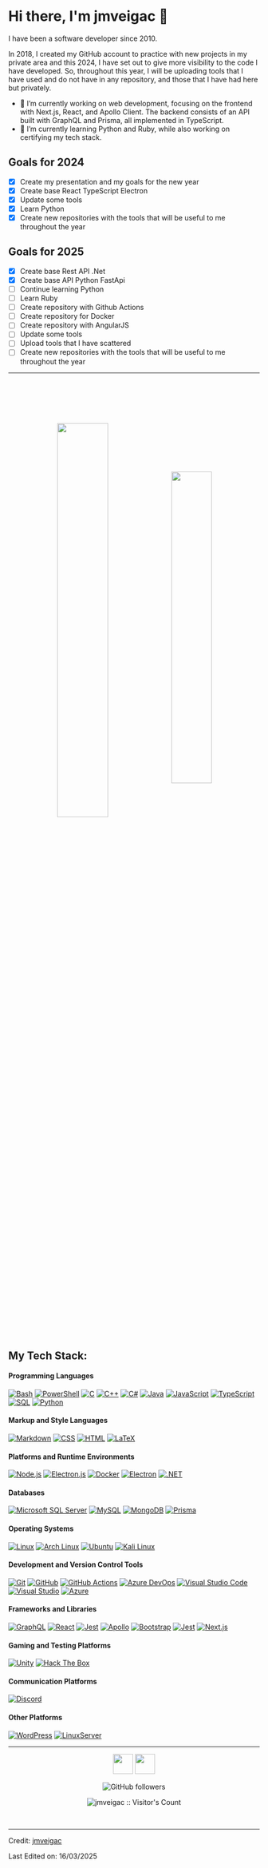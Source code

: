 # Hi there, I'm jmveigac 👋

I have been a software developer since 2010.

In 2018, I created my GitHub account to practice with new projects in my private area and this 2024, I have set out to give more visibility to the code I have developed. So, throughout this year, I will be uploading tools that I have used and do not have in any repository, and those that I have had here but privately.

- 🔭 I’m currently working on web development, focusing on the frontend with Next.js, React, and Apollo Client. The backend consists of an API built with GraphQL and Prisma, all implemented in TypeScript.
- 🌱 I’m currently learning Python and Ruby, while also working on certifying my tech stack.

## Goals for 2024

- [x] Create my presentation and my goals for the new year
- [x] Create base React TypeScript Electron
- [x] Update some tools
- [x] Learn Python
- [x] Create new repositories with the tools that will be useful to me throughout the year

## Goals for 2025

- [x] Create base Rest API .Net
- [x] Create base API Python FastApi
- [ ] Continue learning Python
- [ ] Learn Ruby
- [ ] Create repository with Github Actions
- [ ] Create repository for Docker
- [ ] Create repository with AngularJS
- [ ] Update some tools
- [ ] Upload tools that I have scattered
- [ ] Create new repositories with the tools that will be useful to me throughout the year

<!--
**jmveigac/jmveigac** is a ✨ _special_ ✨ repository because its `README.md` (this file) appears on your GitHub profile.

Here are some ideas to get you started:


- 👯 I’m looking to collaborate on ...
- 🤔 I’m looking for help with ...
- 💬 Ask me about ...
- 📫 How to reach me: ...
- 😄 Pronouns: ...
- ⚡ Fun fact: ...
-->

---

<div align="center" style="margin-bottom:100px;margin-top:100px">
 <img width=45% align="center" src="https://github-readme-stats.vercel.app/api?username=jmveigac&theme=chartreuse-dark&show_icons=true&hide_border=true" />
 <img width=40% align="center" src="https://github-readme-stats.vercel.app/api/top-langs/?username=jmveigac&layout=compact&theme=chartreuse-dark&hide_border=true" />
</div>

## My Tech Stack:

#### Programming Languages

<p>
    <a href="#"><img alt="Bash" src="https://img.shields.io/badge/Bash-4EAA25?logo=gnubash&logoColor=fff&style=flat"></a>
    <a href="#"><img alt="PowerShell" src="https://img.shields.io/badge/PowerShell-4EAA25?logo=PowerShell&logoColor=fff&style=flat"></a>
    <a href="#"><img alt="C" src="https://img.shields.io/badge/C-A8B9CC?logo=c&logoColor=fff&style=flat"></a>
    <a href="#"><img alt="C++" src="https://img.shields.io/badge/C%2B%2B-00599C?logo=cplusplus&logoColor=fff&style=flat"></a>
    <a href="#"><img alt="C#" src="https://img.shields.io/badge/C%23-239120?logo=csharp&logoColor=fff&style=flat"></a>
    <a href="#"><img alt="Java" src="https://img.shields.io/badge/Java-007396?logo=java&logoColor=fff&style=flat"></a>
    <a href="#"><img alt="JavaScript" src="https://img.shields.io/badge/JavaScript-F7DF1E?logo=javascript&logoColor=000&style=flat"></a>
    <a href="#"><img alt="TypeScript" src="https://img.shields.io/badge/TypeScript-3178C6?logo=typescript&logoColor=fff&style=flat"></a>
    <a href="#"><img alt="SQL" src="https://img.shields.io/badge/SQL-4479A1?logo=SQL&logoColor=fff&style=flat"></a>
    <a href="#"><img alt="Python" src="https://img.shields.io/badge/Python-3776AB?logo=python&logoColor=fff&style=flat"></a>
</p>

#### Markup and Style Languages
<p>
    <a href="#"><img alt="Markdown" src="https://img.shields.io/badge/Markdown-000000?logo=markdown&logoColor=fff&style=flat"></a> 
    <a href="#"><img alt="CSS" src="https://img.shields.io/badge/CSS-1572B6?logo=css3&logoColor=fff&style=flat"></a> 
    <a href="#"><img alt="HTML" src="https://img.shields.io/badge/HTML-E34F26?logo=html5&logoColor=fff&style=flat"></a>
    <a href="#"><img alt="LaTeX" src="https://img.shields.io/badge/LaTeX-008080?logo=latex&logoColor=fff&style=flat"></a>
</p>

#### Platforms and Runtime Environments
<p>
    <a href="#"><img alt="Node.js" src="https://img.shields.io/badge/Node.js-339933?logo=node.js&logoColor=fff&style=flat"></a> 
    <a href="#"><img alt="Electron.js" src="https://img.shields.io/badge/Electron.js-47848F?logo=electron&logoColor=fff&style=flat"></a>
    <a href="#"><img alt="Docker" src="https://img.shields.io/badge/Docker-2496ED?logo=docker&logoColor=fff&style=flat"></a>
    <a href="#"><img alt="Electron" src="https://img.shields.io/badge/Electron-47848F?logo=electron&logoColor=fff&style=flat"></a>
    <a href="#"><img alt=".NET" src="https://img.shields.io/badge/.NET-512BD4?logo=.net&logoColor=fff&style=flat"></a>
</p>

#### Databases
<p>
    <a href="#"><img alt="Microsoft SQL Server" src="https://img.shields.io/badge/Microsoft%20SQL%20Server-CC2927?logo=microsoftsqlserver&logoColor=fff&style=flat"></a> 
    <a href="#"><img alt="MySQL" src="https://img.shields.io/badge/MySQL-4479A1?logo=mysql&logoColor=fff&style=flat"></a> 
    <a href="#"><img alt="MongoDB" src="https://img.shields.io/badge/MongoDB-47A248?logo=mongodb&logoColor=fff&style=flat"></a>
    <a href="#"><img alt="Prisma" src="https://img.shields.io/badge/Prisma-1B222D?logo=prisma&logoColor=fff&style=flat"></a>
</p>

#### Operating Systems
<p>
    <a href="#"><img alt="Linux" src="https://img.shields.io/badge/Linux-FCC624?logo=linux&logoColor=000&style=flat"></a> 
    <a href="#"><img alt="Arch Linux" src="https://img.shields.io/badge/Arch%20Linux-1793D1?logo=archlinux&logoColor=fff&style=flat"></a> 
    <a href="#"><img alt="Ubuntu" src="https://img.shields.io/badge/Ubuntu-E95420?logo=ubuntu&logoColor=fff&style=flat"></a> 
    <a href="#"><img alt="Kali Linux" src="https://img.shields.io/badge/Kali%20Linux-557C94?logo=kalilinux&logoColor=fff&style=flat"></a>
</p>

#### Development and Version Control Tools
<p>
    <a href="#"><img alt="Git" src="https://img.shields.io/badge/Git-F05032?logo=git&logoColor=fff&style=flat"></a> 
    <a href="#"><img alt="GitHub" src="https://img.shields.io/badge/GitHub-181717?logo=github&logoColor=fff&style=flat"></a> 
    <a href="#"><img alt="GitHub Actions" src="https://img.shields.io/badge/GitHub%20Actions-2088FF?logo=githubactions&logoColor=fff&style=flat"></a> 
    <a href="#"><img alt="Azure DevOps" src="https://img.shields.io/badge/Azure%20DevOps-0078D7?logo=azuredevops&logoColor=fff&style=flat"></a> 
    <a href="#"><img alt="Visual Studio Code" src="https://img.shields.io/badge/Visual%20Studio%20Code-007ACC?logo=visualstudiocode&logoColor=fff&style=flat"></a> 
    <a href="#"><img alt="Visual Studio" src="https://img.shields.io/badge/Visual%20Studio-5C2D91?logo=visualstudio&logoColor=fff&style=flat"></a>
    <a href="#"><img alt="Azure" src="https://img.shields.io/badge/Azure-0089D6?logo=microsoftazure&logoColor=fff&style=flat"></a>
</p>

#### Frameworks and Libraries
<p>
    <a href="#"><img alt="GraphQL" src="https://img.shields.io/badge/GraphQL-E10098?logo=graphql&logoColor=fff&style=flat"></a> 
    <a href="#"><img alt="React" src="https://img.shields.io/badge/React-61DAFB?logo=react&logoColor=000&style=flat"></a> 
    <a href="#"><img alt="Jest" src="https://img.shields.io/badge/Jest-C21325?logo=jest&logoColor=fff&style=flat"></a>
    <a href="#"><img alt="Apollo" src="https://img.shields.io/badge/Apollo-311C87?logo=apollographql&logoColor=fff&style=flat"></a>
    <a href="#"><img alt="Bootstrap" src="https://img.shields.io/badge/Bootstrap-7952B3?logo=bootstrap&logoColor=fff&style=flat"></a>
    <a href="#"><img alt="Jest" src="https://img.shields.io/badge/Jest-C21325?logo=jest&logoColor=fff&style=flat"></a>
    <a href="#"><img alt="Next.js" src="https://img.shields.io/badge/Next.js-000000?logo=next.js&logoColor=fff&style=flat"></a>
</p>

#### Gaming and Testing Platforms
<p>
    <a href="#"><img alt="Unity" src="https://img.shields.io/badge/Unity-000000?logo=unity&logoColor=fff&style=flat"></a> 
    <a href="#"><img alt="Hack The Box" src="https://img.shields.io/badge/Hack%20The%20Box-9FEF00?logo=hackthebox&logoColor=000&style=flat"></a>
</p>

#### Communication Platforms
<p>
    <a href="#"><img alt="Discord" src="https://img.shields.io/badge/Discord-5865F2?logo=discord&logoColor=fff&style=flat"></a>
</p>

#### Other Platforms
<p>
    <a href="#"><img alt="WordPress" src="https://img.shields.io/badge/WordPress-21759B?logo=wordpress&logoColor=fff&style=flat"></a> 
    <a href="#"><img alt="LinuxServer" src="https://img.shields.io/badge/LinuxServer-FCC624?logo=linux&logoColor=000&style=flat"></a>
</p>

---

<p align="center">
    <a href="https://www.linkedin.com/in/jmveigac/"><img src="https://cdn2.iconfinder.com/data/icons/social-media-2285/512/1_Linkedin_unofficial_colored_svg-128.png" width="40"></a> 
    <a href="mailto:jmveigac@gmail.com"><img src="https://www.iconfinder.com/icons/2993691/download/png/512" width="40"></a>
</p>
<p align="center">
    <img alt="GitHub followers" src="https://img.shields.io/github/followers/jmveigac?label=Follow%20Me&style=social" />
</p>
<p align="center">
    <img src="https://profile-counter.glitch.me/{jmveigac}/count.svg" alt="jmveigac :: Visitor's Count" />
</p>
<br/>

------

Credit: [jmveigac](https://github.com/jmveigac)

Last Edited on: 16/03/2025